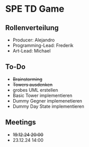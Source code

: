 # SPE TD Game

## Rollenverteilung
- Producer: Alejandro
- Programming-Lead: Frederik 
- Art-Lead: Michael

## To-Do
- ~~Brainstorming~~
- ~~Towers ausdenken~~
- grobes UML erstellen
- Basic Tower implementieren
- Dummy Gegner implemenetieren
- Dummy Day State implementieren

## Meetings
- ~~19.12.24 20:00~~
- 23.12.24 14:00